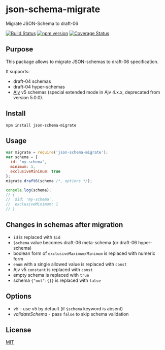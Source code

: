 # json-schema-migrate
Migrate JSON-Schema to draft-06


[![Build Status](https://travis-ci.org/epoberezkin/json-schema-migrate.svg?branch=master)](https://travis-ci.org/epoberezkin/json-schema-migrate)
[![npm version](https://badge.fury.io/js/json-schema-migrate.svg)](http://badge.fury.io/js/json-schema-migrate)
[![Coverage Status](https://coveralls.io/repos/github/epoberezkin/json-schema-migrate/badge.svg?branch=master)](https://coveralls.io/github/epoberezkin/json-schema-migrate?branch=master)


## Purpose

This package allows to migrate JSON-schemas to draft-06 specification.

It supports:
- draft-04 schemas
- draft-04 hyper-schemas
- [Ajv](https://github.com/epoberezkin/ajv) v5 schemas (special extended mode in Ajv 4.x.x, deprecated from version 5.0.0).


## Install

```
npm install json-schema-migrate
```


## Usage

```javascript
var migrate = require('json-schema-migrate');
var schema = {
  id: 'my-schema',
  minimum: 1,
  exclusiveMinimum: true
};
migrate.draft6(schema /*, options */);

console.log(schema);
// {
//  $id: 'my-schema',
//  exclusiveMinimum: 1
// }
```


## Changes in schemas after migration

- `id` is replaced with `$id`
- `$schema` value becomes draft-06 meta-schema (or draft-06 hyper-schema)
- boolean form of `exclusiveMaximum/Minimum` is replaced with numeric form
- `enum` with a single allowed value is replaced with `const`
- Ajv v5 `constant` is replaced with `const`
- empty schema is replaced with `true`
- schema `{"not":{}}` is replaced with `false`


## Options

- _v5_ - use v5 by default (if `$schema` keyword is absent)
- _validateSchema_ - pass `false` to skip schema validation


## License

[MIT](https://github.com/epoberezkin/json-schema-migrate/blob/master/LICENSE)
